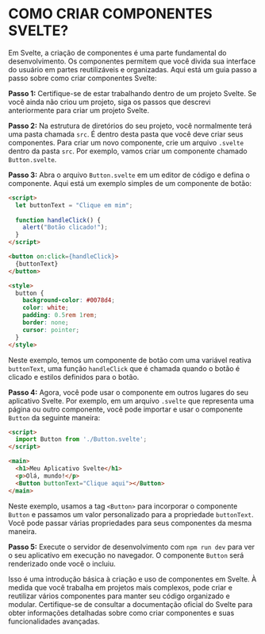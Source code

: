 # COMO CRIAR COMPONENTES SVELTE?
Em Svelte, a criação de componentes é uma parte fundamental do desenvolvimento. Os componentes permitem que você divida sua interface do usuário em partes reutilizáveis e organizadas. Aqui está um guia passo a passo sobre como criar componentes Svelte:

**Passo 1:** Certifique-se de estar trabalhando dentro de um projeto Svelte. Se você ainda não criou um projeto, siga os passos que descrevi anteriormente para criar um projeto Svelte.

**Passo 2:** Na estrutura de diretórios do seu projeto, você normalmente terá uma pasta chamada `src`. É dentro desta pasta que você deve criar seus componentes. Para criar um novo componente, crie um arquivo `.svelte` dentro da pasta `src`. Por exemplo, vamos criar um componente chamado `Button.svelte`.

**Passo 3:** Abra o arquivo `Button.svelte` em um editor de código e defina o componente. Aqui está um exemplo simples de um componente de botão:

```html
<script>
  let buttonText = "Clique em mim";
  
  function handleClick() {
    alert("Botão clicado!");
  }
</script>

<button on:click={handleClick}>
  {buttonText}
</button>

<style>
  button {
    background-color: #0078d4;
    color: white;
    padding: 0.5rem 1rem;
    border: none;
    cursor: pointer;
  }
</style>
```

Neste exemplo, temos um componente de botão com uma variável reativa `buttonText`, uma função `handleClick` que é chamada quando o botão é clicado e estilos definidos para o botão.

**Passo 4:** Agora, você pode usar o componente em outros lugares do seu aplicativo Svelte. Por exemplo, em um arquivo `.svelte` que representa uma página ou outro componente, você pode importar e usar o componente `Button` da seguinte maneira:

```html
<script>
  import Button from './Button.svelte';
</script>

<main>
  <h1>Meu Aplicativo Svelte</h1>
  <p>Olá, mundo!</p>
  <Button buttonText="Clique aqui"></Button>
</main>
```

Neste exemplo, usamos a tag `<Button>` para incorporar o componente `Button` e passamos um valor personalizado para a propriedade `buttonText`. Você pode passar várias propriedades para seus componentes da mesma maneira.

**Passo 5:** Execute o servidor de desenvolvimento com `npm run dev` para ver o seu aplicativo em execução no navegador. O componente `Button` será renderizado onde você o incluiu.

Isso é uma introdução básica à criação e uso de componentes em Svelte. À medida que você trabalha em projetos mais complexos, pode criar e reutilizar vários componentes para manter seu código organizado e modular. Certifique-se de consultar a documentação oficial do Svelte para obter informações detalhadas sobre como criar componentes e suas funcionalidades avançadas.